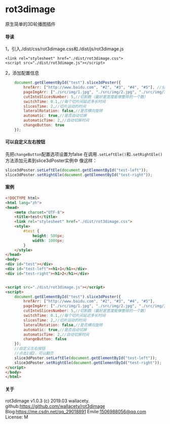 # rot3dimage
原生简单的3D轮播图插件

#### 导读
1，引入./dist/css/rot3dimage.css和./dist/js/rot3dimage.js
```
<link rel="stylesheet" href="./dist/rot3dimage.css">
<script src="./dist/rot3dimage.js"></script>
```
2，添加配置信息
```js
    document.getElementById("test").slice3dPoster({
        hrefArr: ["http://www.baidu.com", "#2", "#3", "#4", "#5"], //分别代表对应的连接
        pageImgArr: ["./src/img/1.jpg", "./src/img/2.jpg", "./src/img/3.jpg", "./src/img/4.jpg", "./src/img/5.jpg"], //分别代表对应的图片
        cutIntoSlicesNumber: 5,//切割数（最好是宽度能够整除的一个数）
        switchTime: 0.1,//每个切片间延迟多长时间
        slicesTime: 2,//切片运动的时间
        lateralRotation: false,//是否横向旋转
        automatic: true,//是否自动切屏
        automaticTime: 2,//自动切屏时间
        changeButton: true
    });
```
#### 可以自定义左右按钮
先把`changeButton`配置选项设置为false
在调用`.setLeftEle()`和`.setRightEle()`方法添加元素到slice3dPoster实例中
像这样：
```js
slice3dPoster.setLeftEle(document.getElementById("test-left"));
slice3dPoster.setRightEle(document.getElementById("test-right"));
```

#### 案例
```html
<!DOCTYPE html>
<html lang="zh">
<head>
    <meta charset="UTF-8">
    <title>test</title>
    <link rel="stylesheet" href="./dist/rot3dimage.css">
    <style>
        #test {
            height: 500px;
            width: 1000px;
        }
    </style>
</head>
<body>
<div id="test"></div>
<div id="test-left"><h1>1</h1></div>
<div id="test-right"><h1>2</h1></div>


<script src="./dist/rot3dimage.js"></script>
<script>
    document.getElementById("test").slice3dPoster({
        hrefArr: ["http://www.baidu.com", "#2", "#3", "#4", "#5"],
        pageImgArr: ["./src/img/1.jpg", "./src/img/2.jpg", "./src/img/3.jpg", "./src/img/4.jpg", "./src/img/5.jpg"],
        cutIntoSlicesNumber: 5,//切割数（最好是宽度能够整除的一个数）
        switchTime: 0.1,//每个切片间延迟多长时间
        slicesTime: 2,//切片运动的时间
        lateralRotation: false,//是否横向旋转
        automatic: true,//是否自动切屏
        automaticTime: 2,//自动切屏时间
        changeButton: false
    });
    //自定义左右按钮
    //点击1或2，可以翻页
    slice3dPoster.setLeftEle(document.getElementById("test-left"));
    slice3dPoster.setRightEle(document.getElementById("test-right"));
</script>
</body>
</html>
```
#### 关于
 rot3dimage v1.0.3
 (c) 2019.03 wallacety.
 github:https://github.com/wallacety/rot3dimage
 Blog:https://me.csdn.net/qq_29018891
 Emile:1506988056@qq.com
 License: M

